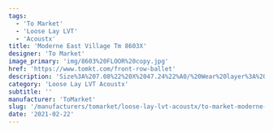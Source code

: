 ```yaml
---
tags:
  - 'To Market'
  - 'Loose Lay LVT'
  - 'Acoustx'
title: 'Moderne East Village Tm 8603X'
designer: 'To Market'
image_primary: 'img/8603%20FLOOR%20copy.jpg'
href: 'https://www.tomkt.com/front-row-ballet'
description: 'Size%3A%207.08%22%20X%2047.24%22%A0/%20Wear%20layer%3A%20.5mm%20%2820mil%29%20/%20Edge%3A%20Square%20/%20Thickness%3A%205.0mm%20%3D%A04.0mm%20Vinyl%20Top%20+%201.0mm%20AcoustX%20Sound%20Absorbing%20Backing%20/%20Sq.ft/Ctn%3A%2023.25%A0/%20Installation%3A%20Glue%20Down'
category: 'Loose Lay LVT Acoustx'
subtitle: ''
manufacturer: 'ToMarket'
slug: '/manufacturers/tomarket/loose-lay-lvt-acoustx/to-market-moderne-east-village-tm-8603-x'
date: '2021-02-22'
---
```

